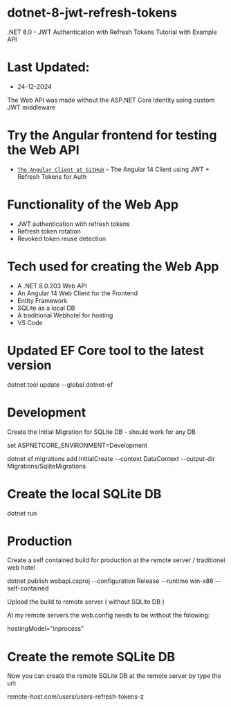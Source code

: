 # dotnet-8-jwt-refresh-tokens

.NET 8.0 - JWT Authentication with Refresh Tokens Tutorial with Example API

# Last Updated:

- 24-12-2024

The Web API was made without the ASP.NET Core Identity using custom JWT middleware

# Try the Angular frontend for testing the Web API

- [`The Angular Client at GitHub`](https://github.com/persteenolsen/angular-jwt-refresh-auth-client) - The Angular 14 Client using JWT + Refresh Tokens for Auth

# Functionality of the Web App

- JWT authentication with refresh tokens
- Refresh token rotation
- Revoked token reuse detection

# Tech used for creating the Web App

- A .NET 8.0.203 Web API
- An Angular 14 Web Client for the Frontend
- Entity Framework
- SQLite as a local DB
- A traditional Webhotel for hosting
- VS Code

# Updated EF Core tool to the latest version

dotnet tool update --global dotnet-ef

# Development

Create the Initial Migration for SQLite DB - should work for any DB

set ASPNETCORE_ENVIRONMENT=Development

dotnet ef migrations add InitialCreate --context DataContext --output-dir Migrations/SqliteMigrations

# Create the local SQLite DB

dotnet run

# Production

Create a self contained build for production at the remote server / traditionel web hotel

dotnet publish webapi.csproj --configuration Release --runtime win-x86 --self-contained

Upload the build to remote server ( without SQLite DB )

At my remote servers the web.config needs to be without the folowing:

hostingModel="inprocess"

# Create the remote SQLite DB

Now you can create the remote SQLite DB at the remote server by type the url:

remote-host.com/users/users-refresh-tokens-z
